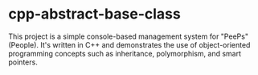 # cpp-abstract-base-class
This project is a simple console-based management system for "PeePs" (People). It's written in C++ and demonstrates the use of object-oriented programming concepts such as inheritance, polymorphism, and smart pointers.
